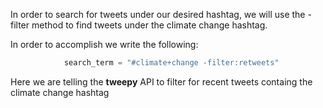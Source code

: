 <!--title={The -filter method}-->

In order to search for tweets under our desired hashtag, we will use the -filter method to find tweets under the climate change hashtag.

In order to accomplish we write the following:

``` python
			search_term = "#climate+change -filter:retweets"
```

Here we are telling the **tweepy** API to filter for recent tweets containg the climate change hashtag